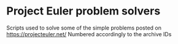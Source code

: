 # Project Euler problem solvers
Scripts used to solve some of the simple problems posted on https://projecteuler.net/ 
Numbered accordingly to the archive IDs